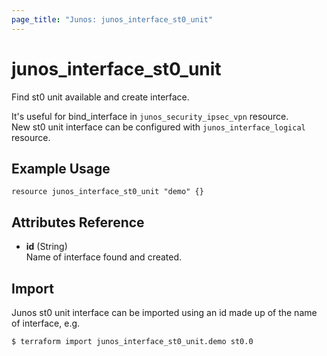```yaml
---
page_title: "Junos: junos_interface_st0_unit"
---
```


# junos_interface_st0_unit

Find st0 unit available and create interface.

It's useful for bind_interface in `junos_security_ipsec_vpn` resource.  
New st0 unit interface can be configured with `junos_interface_logical` resource.

## Example Usage

```hcl
resource junos_interface_st0_unit "demo" {}
```

## Attributes Reference

- **id** (String)  
  Name of interface found and created.

## Import

Junos st0 unit interface can be imported using an id made up of the name of interface, e.g.

```shell
$ terraform import junos_interface_st0_unit.demo st0.0
```
